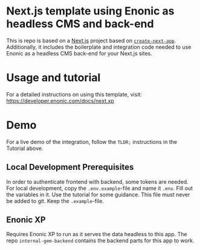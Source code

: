 # Next.js template using Enonic as headless CMS and back-end
This is repo is based on a [Next.js](https://nextjs.org/) project based on [`create-next-app`](https://github.com/vercel/next.js/tree/canary/packages/create-next-app). 
Additionally, it includes the boilerplate and integration code needed to use Enonic as a headless CMS back-end for your Next.js sites.

# Usage and tutorial
For a detailed instructions on using this template, visit: https://developer.enonic.com/docs/next.xp

# Demo
For a live demo of the integration, follow the `TLDR;` instructions in the Tutorial above.


## Local Development Prerequisites

In order to authenticate frontend with backend, some tokens are needed. For local development, copy the `.env.example`-file and name it `.env`. Fill out the variables in it. Use the tutorial for some guidance. This file must never be added to git. Keep the `.example`-file.

## Enonic XP

Requires Enonic XP to run as it serves the data headless to this app. The repo `internal-gem-backend` contains the backend parts for this app to work.